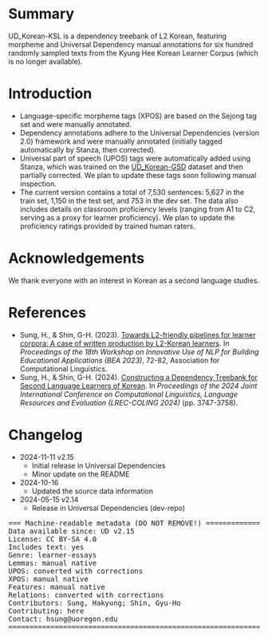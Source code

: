 # Summary

UD_Korean-KSL is a dependency treebank of L2 Korean, featuring morpheme and Universal Dependency manual annotations for six hundred randomly sampled texts from the Kyung Hee Korean Learner Corpus (which is no longer available).

# Introduction

- Language-specific morpheme tags (XPOS) are based on the Sejong tag set and were manually annotated.
- Dependency annotations adhere to the Universal Dependencies (version 2.0) framework and were manually annotated (initially tagged automatically by Stanza, then corrected).
- Universal part of speech (UPOS) tags were automatically added using Stanza, which was trained on the [UD_Korean-GSD](https://github.com/UniversalDependencies/UD_Korean-GSD) dataset and then partially corrected. We plan to update these tags soon following manual inspection.
- The current version contains a total of 7,530 sentences: 5,627 in the train set, 1,150 in the test set, and 753 in the dev set. The data also includes details on classroom proficiency levels (ranging from A1 to C2, serving as a proxy for learner proficiency). We plan to update the proficiency ratings provided by trained human raters.

# Acknowledgements

We thank everyone with an interest in Korean as a second language studies.

# References

- Sung, H., & Shin, G-H. (2023). [Towards L2-friendly pipelines for learner corpora: A case of written production by L2-Korean learners](https://aclanthology.org/2023.bea-1.6/). In *Proceedings of the 18th Workshop on Innovative Use of NLP for Building Educational Applications (BEA 2023)*, 72-82, Association for Computational Linguistics. 
- Sung, H., & Shin, G-H. (2024). [Constructing a Dependency Treebank for Second Language Learners of Korean](https://aclanthology.org/2024.lrec-main.332/). In *Proceedings of the 2024 Joint International Conference on Computational Linguistics, Language Resources and Evaluation (LREC-COLING 2024)* (pp. 3747-3758).

# Changelog

* 2024-11-11 v2.15
  * Initial release in Universal Dependencies
  * Minor update on the README
* 2024-10-16
  * Updated the source data information
* 2024-05-15 v2.14
  * Release in Universal Dependencies (dev-repo)

<pre>
=== Machine-readable metadata (DO NOT REMOVE!) ================================
Data available since: UD v2.15
License: CC BY-SA 4.0
Includes text: yes
Genre: learner-essays
Lemmas: manual native
UPOS: converted with corrections
XPOS: manual native
Features: manual native
Relations: converted with corrections
Contributors: Sung, Hakyung; Shin, Gyu-Ho
Contributing: here
Contact: hsung@uoregon.edu
===============================================================================
</pre>
